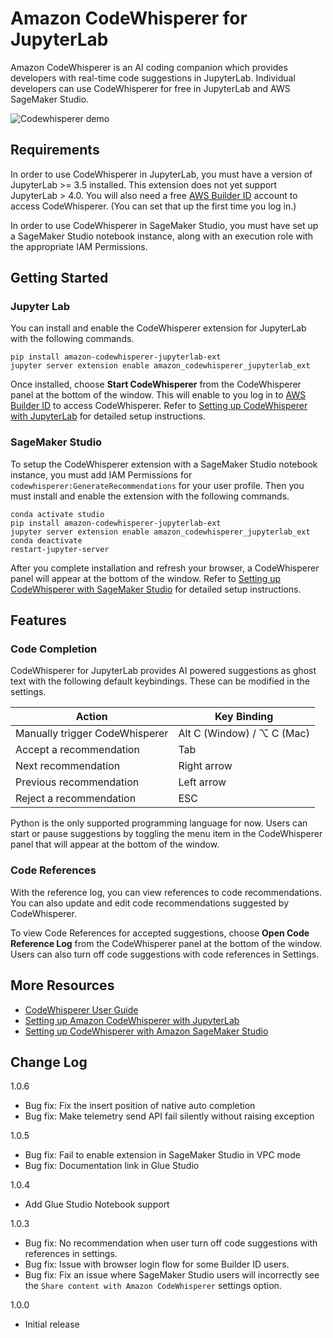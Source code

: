 # Amazon CodeWhisperer for JupyterLab

Amazon CodeWhisperer is an AI coding companion which provides developers with real-time code suggestions in JupyterLab. Individual developers can use CodeWhisperer for free in JupyterLab and AWS SageMaker Studio.

![Codewhisperer demo](https://docs.aws.amazon.com/images/codewhisperer/latest/userguide/images/codewhisperer-timestamp-record.png)

## Requirements

In order to use CodeWhisperer in JupyterLab, you must have a version of JupyterLab >= 3.5 installed. This extension does not yet support JupyterLab > 4.0. You will also need a free [AWS Builder ID](https://docs.aws.amazon.com/signin/latest/userguide/sign-in-aws_builder_id.html) account to access CodeWhisperer. (You can set that up the first time you log in.)

In order to use CodeWhisperer in SageMaker Studio, you must have set up a SageMaker Studio notebook instance, along with an execution role with the appropriate IAM Permissions. 

## Getting Started

### Jupyter Lab

You can install and enable the CodeWhisperer extension for JupyterLab with the following commands. 

```
pip install amazon-codewhisperer-jupyterlab-ext
jupyter server extension enable amazon_codewhisperer_jupyterlab_ext
```

Once installed, choose ****Start CodeWhisperer**** from the CodeWhisperer panel at the bottom of the window. This will enable to you log in to [AWS Builder ID](https://docs.aws.amazon.com/signin/latest/userguide/sign-in-aws_builder_id.html) to access CodeWhisperer. Refer to [Setting up CodeWhisperer with JupyterLab](https://docs.aws.amazon.com/codewhisperer/latest/userguide/jupyterlab-setup.html) for detailed setup instructions.

### SageMaker Studio

To setup the CodeWhisperer extension with a SageMaker Studio notebook instance, you must add IAM Permissions for 
`codewhisperer:GenerateRecommendations` for your user profile. Then you must install and enable the extension with the following commands.

```
conda activate studio
pip install amazon-codewhisperer-jupyterlab-ext
jupyter server extension enable amazon_codewhisperer_jupyterlab_ext
conda deactivate
restart-jupyter-server
```

After you complete installation and refresh your browser, a CodeWhisperer panel will appear at the bottom of the window. Refer to [Setting up CodeWhisperer with SageMaker Studio](https://docs.aws.amazon.com/codewhisperer/latest/userguide/sagemaker-setup.html) for detailed setup instructions. 

## Features

### Code Completion

CodeWhisperer for JupyterLab provides AI powered suggestions as ghost text with the following default keybindings. These can be modified in the settings.


|              Action	                  |      Key Binding       |
| ------------------------------ | ----------- |
| Manually trigger CodeWhisperer | Alt C (Window) / ⌥ C (Mac)        |
| Accept a recommendation        | Tab       |
| Next recommendation            | Right arrow |
| Previous recommendation        | Left arrow  |
| Reject a recommendation        | ESC         |



Python is the only supported programming language for now. Users can start or pause suggestions by toggling the menu item in the CodeWhisperer panel that will appear at the bottom of the window.

### Code References

With the reference log, you can view references to code recommendations. You can also update and edit code recommendations suggested by CodeWhisperer.

To view Code References for accepted suggestions, choose **Open Code Reference Log** from the CodeWhisperer panel at the bottom of the window. Users can also turn off code suggestions with code references in Settings.


## More Resources

* [CodeWhisperer User Guide](https://docs.aws.amazon.com/codewhisperer/latest/userguide/what-is-cwspr.html)
* [Setting up Amazon CodeWhisperer with JupyterLab](https://docs.aws.amazon.com/codewhisperer/latest/userguide/jupyterlab-setup.html)
* [Setting up CodeWhisperer with Amazon SageMaker Studio](https://docs.aws.amazon.com/codewhisperer/latest/userguide/sagemaker-setup.html)

## Change Log
1.0.6
* Bug fix:  Fix the insert position of native auto completion 
* Bug fix:  Make telemetry send API fail silently without raising exception

1.0.5
* Bug fix: Fail to enable extension in SageMaker Studio in VPC mode
* Bug fix: Documentation link in Glue Studio

1.0.4
* Add Glue Studio Notebook support

1.0.3
* Bug fix: No recommendation when user turn off code suggestions with references in settings.
* Bug fix: Issue with browser login flow for some Builder ID users.
* Bug fix: Fix an issue where SageMaker Studio users will incorrectly see the `Share content with Amazon CodeWhisperer` settings option.

1.0.0
* Initial release
